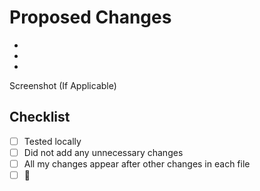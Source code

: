 # Proposed Changes
<!--- Provide a general summary of your changes -->

-
-
-

Screenshot (If Applicable)

## Checklist

- [ ] Tested locally
- [ ] Did not add any unnecessary changes
- [ ] All my changes appear after other changes in each file
- [ ] 🚀

